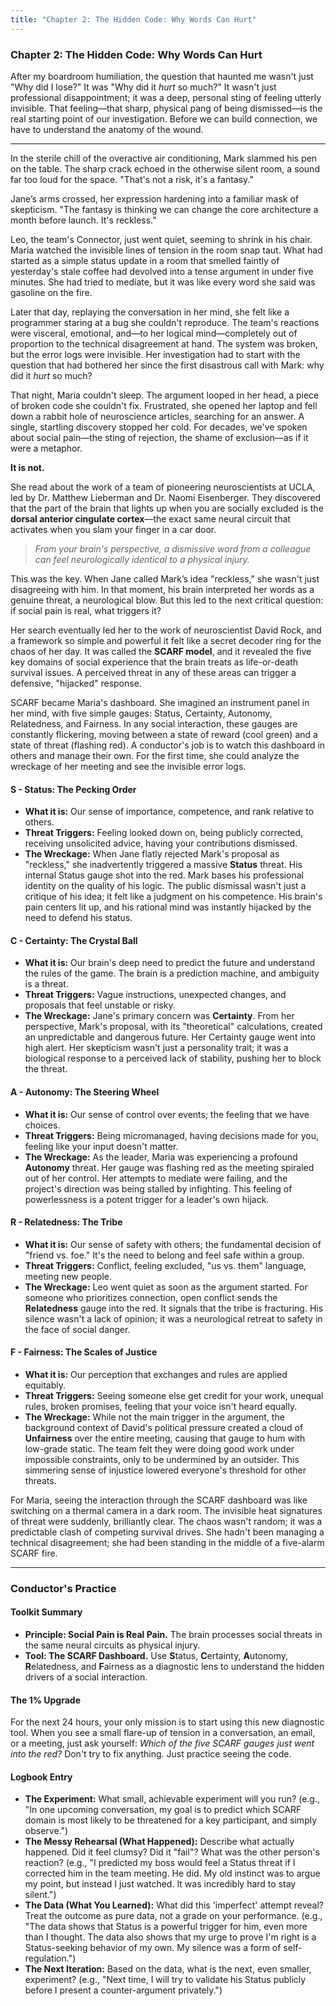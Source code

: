 ```yaml
---
title: "Chapter 2: The Hidden Code: Why Words Can Hurt"
---
```

### **Chapter 2: The Hidden Code: Why Words Can Hurt**

After my boardroom humiliation, the question that haunted me wasn't just "Why did I lose?" It was "Why did it *hurt* so much?" It wasn't just professional disappointment; it was a deep, personal sting of feeling utterly invisible. That feeling—that sharp, physical pang of being dismissed—is the real starting point of our investigation. Before we can build connection, we have to understand the anatomy of the wound.

---

In the sterile chill of the overactive air conditioning, Mark slammed his pen on the table. The sharp crack echoed in the otherwise silent room, a sound far too loud for the space. "That's not a risk, it's a fantasy."

Jane’s arms crossed, her expression hardening into a familiar mask of skepticism. "The fantasy is thinking we can change the core architecture a month before launch. It's reckless."

Leo, the team's Connector, just went quiet, seeming to shrink in his chair. Maria watched the invisible lines of tension in the room snap taut. What had started as a simple status update in a room that smelled faintly of yesterday's stale coffee had devolved into a tense argument in under five minutes. She had tried to mediate, but it was like every word she said was gasoline on the fire.

Later that day, replaying the conversation in her mind, she felt like a programmer staring at a bug she couldn't reproduce. The team's reactions were visceral, emotional, and—to her logical mind—completely out of proportion to the technical disagreement at hand. The system was broken, but the error logs were invisible. Her investigation had to start with the question that had bothered her since the first disastrous call with Mark: why did it *hurt* so much?

That night, Maria couldn't sleep. The argument looped in her head, a piece of broken code she couldn't fix. Frustrated, she opened her laptop and fell down a rabbit hole of neuroscience articles, searching for an answer. A single, startling discovery stopped her cold. For decades, we've spoken about social pain—the sting of rejection, the shame of exclusion—as if it were a metaphor.

**It is not.**

She read about the work of a team of pioneering neuroscientists at UCLA, led by Dr. Matthew Lieberman and Dr. Naomi Eisenberger. They discovered that the part of the brain that lights up when you are socially excluded is the **dorsal anterior cingulate cortex**—the exact same neural circuit that activates when you slam your finger in a car door.

> *From your brain's perspective, a dismissive word from a colleague can feel neurologically identical to a physical injury.*

This was the key. When Jane called Mark’s idea "reckless," she wasn't just disagreeing with him. In that moment, his brain interpreted her words as a genuine threat, a neurological blow. But this led to the next critical question: if social pain is real, what triggers it?

Her search eventually led her to the work of neuroscientist David Rock, and a framework so simple and powerful it felt like a secret decoder ring for the chaos of her day. It was called the **SCARF model**, and it revealed the five key domains of social experience that the brain treats as life-or-death survival issues. A perceived threat in any of these areas can trigger a defensive, "hijacked" response.

SCARF became Maria's dashboard. She imagined an instrument panel in her mind, with five simple gauges: Status, Certainty, Autonomy, Relatedness, and Fairness. In any social interaction, these gauges are constantly flickering, moving between a state of reward (cool green) and a state of threat (flashing red). A conductor's job is to watch this dashboard in others and manage their own. For the first time, she could analyze the wreckage of her meeting and see the invisible error logs.

#### **S - Status: The Pecking Order**
*   **What it is:** Our sense of importance, competence, and rank relative to others.
*   **Threat Triggers:** Feeling looked down on, being publicly corrected, receiving unsolicited advice, having your contributions dismissed.
*   **The Wreckage:** When Jane flatly rejected Mark's proposal as "reckless," she inadvertently triggered a massive **Status** threat. His internal Status gauge shot into the red. Mark bases his professional identity on the quality of his logic. The public dismissal wasn't just a critique of his idea; it felt like a judgment on his competence. His brain's pain centers lit up, and his rational mind was instantly hijacked by the need to defend his status.

#### **C - Certainty: The Crystal Ball**
*   **What it is:** Our brain's deep need to predict the future and understand the rules of the game. The brain is a prediction machine, and ambiguity is a threat.
*   **Threat Triggers:** Vague instructions, unexpected changes, and proposals that feel unstable or risky.
*   **The Wreckage:** Jane's primary concern was **Certainty**. From her perspective, Mark's proposal, with its "theoretical" calculations, created an unpredictable and dangerous future. Her Certainty gauge went into high alert. Her skepticism wasn't just a personality trait; it was a biological response to a perceived lack of stability, pushing her to block the threat.

#### **A - Autonomy: The Steering Wheel**
*   **What it is:** Our sense of control over events; the feeling that we have choices.
*   **Threat Triggers:** Being micromanaged, having decisions made for you, feeling like your input doesn't matter.
*   **The Wreckage:** As the leader, Maria was experiencing a profound **Autonomy** threat. Her gauge was flashing red as the meeting spiraled out of her control. Her attempts to mediate were failing, and the project's direction was being stalled by infighting. This feeling of powerlessness is a potent trigger for a leader's own hijack.

#### **R - Relatedness: The Tribe**
*   **What it is:** Our sense of safety with others; the fundamental decision of "friend vs. foe." It's the need to belong and feel safe within a group.
*   **Threat Triggers:** Conflict, feeling excluded, "us vs. them" language, meeting new people.
*   **The Wreckage:** Leo went quiet as soon as the argument started. For someone who prioritizes connection, open conflict sends the **Relatedness** gauge into the red. It signals that the tribe is fracturing. His silence wasn't a lack of opinion; it was a neurological retreat to safety in the face of social danger.

#### **F - Fairness: The Scales of Justice**
*   **What it is:** Our perception that exchanges and rules are applied equitably.
*   **Threat Triggers:** Seeing someone else get credit for your work, unequal rules, broken promises, feeling that your voice isn't heard equally.
*   **The Wreckage:** While not the main trigger in the argument, the background context of David's political pressure created a cloud of **Unfairness** over the entire meeting, causing that gauge to hum with low-grade static. The team felt they were doing good work under impossible constraints, only to be undermined by an outsider. This simmering sense of injustice lowered everyone's threshold for other threats.

For Maria, seeing the interaction through the SCARF dashboard was like switching on a thermal camera in a dark room. The invisible heat signatures of threat were suddenly, brilliantly clear. The chaos wasn't random; it was a predictable clash of competing survival drives. She hadn't been managing a technical disagreement; she had been standing in the middle of a five-alarm SCARF fire.

---
### **Conductor's Practice**

#### **Toolkit Summary**
*   **Principle: Social Pain is Real Pain.** The brain processes social threats in the same neural circuits as physical injury.
*   **Tool: The SCARF Dashboard.** Use **S**tatus, **C**ertainty, **A**utonomy, **R**elatedness, and **F**airness as a diagnostic lens to understand the hidden drivers of a social interaction.

#### **The 1% Upgrade**
For the next 24 hours, your only mission is to start using this new diagnostic tool. When you see a small flare-up of tension in a conversation, an email, or a meeting, just ask yourself: *Which of the five SCARF gauges just went into the red?* Don't try to fix anything. Just practice seeing the code.

#### **Logbook Entry**
*   **The Experiment:** What small, achievable experiment will you run? (e.g., "In one upcoming conversation, my goal is to predict which SCARF domain is most likely to be threatened for a key participant, and simply observe.")
*   **The Messy Rehearsal (What Happened):** Describe what actually happened. Did it feel clumsy? Did it "fail"? What was the other person's reaction? (e.g., "I predicted my boss would feel a Status threat if I corrected him in the team meeting. He did. My old instinct was to argue my point, but instead I just watched. It was incredibly hard to stay silent.")
*   **The Data (What You Learned):** What did this 'imperfect' attempt reveal? Treat the outcome as pure data, not a grade on your performance. (e.g., "The data shows that Status is a powerful trigger for him, even more than I thought. The data also shows that my urge to prove I'm right is a Status-seeking behavior of my own. My silence was a form of self-regulation.")
*   **The Next Iteration:** Based on the data, what is the next, even smaller, experiment? (e.g., "Next time, I will try to validate his Status publicly before I present a counter-argument privately.")
      